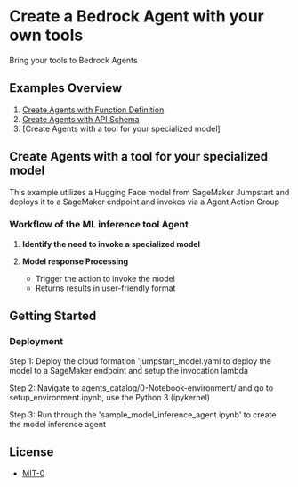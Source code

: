 # Create a Bedrock Agent with your own tools

Bring your tools to Bedrock Agents

## Examples Overview 
1. [Create Agents with Function Definition](https://github.com/aws-samples/amazon-bedrock-samples/tree/main/agents-and-function-calling/bedrock-agents/features-examples/01-create-agent-with-function-definition)
2. [Create Agents with API Schema](https://github.com/aws-samples/amazon-bedrock-samples/tree/main/agents-and-function-calling/bedrock-agents/features-examples/02-create-agent-with-api-schema)
3. [Create Agents with a tool for your specialized model]

## Create Agents with a tool for your specialized model

This example utilizes a Hugging Face model from SageMaker Jumpstart and deploys it to a SageMaker endpoint and invokes via a Agent Action Group

### Workflow of the ML inference tool Agent

1. **Identify the need to invoke a specialized model**

2. **Model response Processing**
    - Trigger the action to invoke the model
    - Returns results in user-friendly format


## Getting Started

### Deployment

Step 1: Deploy the cloud formation 'jumpstart_model.yaml to deploy the model to a SageMaker endpoint and setup the invocation lambda

Step 2: Navigate to agents_catalog/0-Notebook-environment/ and go to setup_environment.ipynb, use the Python 3 (ipykernel)

Step 3: Run through the 'sample_model_inference_agent.ipynb' to create the model inference agent



## License

- [MIT-0](/LICENSE)
